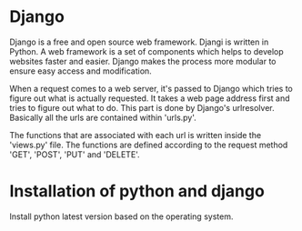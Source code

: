 # Django
  
  Django is a free and open source web framework. Djangi is written in Python. A web framework is a set of components which helps to develop websites faster and easier. Django makes the process more modular to ensure easy access and modification. 
  
  When a request comes to a web server, it's passed to Django which tries to figure out what is actually requested. It takes a web page address first and tries to figure out what to do. This part is done by Django's urlresolver. Basically all the urls are contained within 'urls.py'. 
  
  The functions that are associated with each url is written inside the 'views.py' file. The functions are defined according to the request method 'GET', 'POST', 'PUT' and 'DELETE'.  
  
# Installation of python and django

  Install python latest version based on the operating system.
  
  
